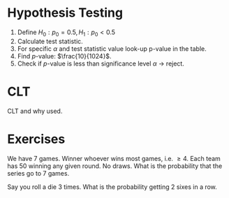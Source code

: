 # Hypothesis Testing

1. Define $H_0: p_0 = 0.5, H_1: p_0 < 0.5$
2. Calculate test statistic.
3. For specific $\alpha$ and test statistic value look-up p-value in the table.
4. Find $p$-value: $\frac{10}{1024}$.
5. Check if $p$-value is less than significance level $\alpha$ $\to$ reject.

# CLT

CLT and why used.

# Exercises

We have 7 games. Winner whoever wins most games, i.e. $\ge 4$.
Each team has $50%$ winning any given round. No draws.
What is the probability that the series go to 7 games.

Say you roll a die 3 times. What is the probability getting 2 sixes in a row.